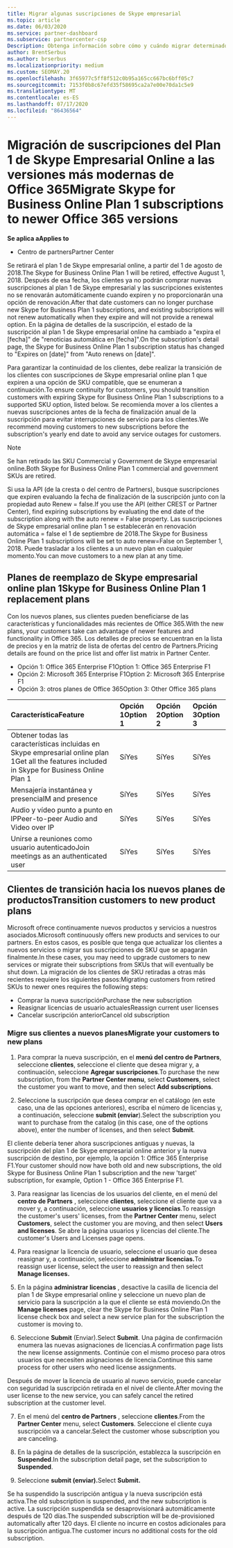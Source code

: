 ```yaml
---
title: Migrar algunas suscripciones de Skype empresarial
ms.topic: article
ms.date: 06/03/2020
ms.service: partner-dashboard
ms.subservice: partnercenter-csp
Description: Obtenga información sobre cómo y cuándo migrar determinados clientes con suscripciones de Skype empresarial online plan 1 que expiren a las nuevas versiones de Office 365.
author: BrentSerbus
ms.author: brserbus
ms.localizationpriority: medium
ms.custom: SEOMAY.20
ms.openlocfilehash: 3f65977c5ff8f512c0b95a165cc667bc6bff05c7
ms.sourcegitcommit: 7153f0b8c67efd35f58695ca2a7e00e70da1c5e9
ms.translationtype: MT
ms.contentlocale: es-ES
ms.lasthandoff: 07/17/2020
ms.locfileid: "86436564"
---
```

# <a name="migrate-skype-for-business-online-plan-1-subscriptions-to-newer-office-365-versions"></a><span data-ttu-id="92e55-103">Migración de suscripciones del Plan 1 de Skype Empresarial Online a las versiones más modernas de Office 365</span><span class="sxs-lookup"><span data-stu-id="92e55-103">Migrate Skype for Business Online Plan 1 subscriptions to newer Office 365 versions</span></span>

<span data-ttu-id="92e55-104">**Se aplica a**</span><span class="sxs-lookup"><span data-stu-id="92e55-104">**Applies to**</span></span>

- <span data-ttu-id="92e55-105">Centro de partners</span><span class="sxs-lookup"><span data-stu-id="92e55-105">Partner Center</span></span>

<span data-ttu-id="92e55-106">Se retirará el plan 1 de Skype empresarial online, a partir del 1 de agosto de 2018.</span><span class="sxs-lookup"><span data-stu-id="92e55-106">The Skype for Business Online Plan 1 will be retired, effective August 1, 2018.</span></span> <span data-ttu-id="92e55-107">Después de esa fecha, los clientes ya no podrán comprar nuevas suscripciones al plan 1 de Skype empresarial y las suscripciones existentes no se renovarán automáticamente cuando expiren y no proporcionarán una opción de renovación.</span><span class="sxs-lookup"><span data-stu-id="92e55-107">After that date customers can no longer purchase new Skype for Business Plan 1 subscriptions, and existing subscriptions will not renew automatically when they expire and will not provide a renewal option.</span></span> <span data-ttu-id="92e55-108">En la página de detalles de la suscripción, el estado de la suscripción al plan 1 de Skype empresarial online ha cambiado a "expira el [fecha]" de "renoticias automática en [fecha]".</span><span class="sxs-lookup"><span data-stu-id="92e55-108">On the subscription's detail page, the Skype for Business Online Plan 1 subscription status has changed to "Expires on [date]" from "Auto renews on [date]".</span></span>  

<span data-ttu-id="92e55-109">Para garantizar la continuidad de los clientes, debe realizar la transición de los clientes con suscripciones de Skype empresarial online plan 1 que expiren a una opción de SKU compatible, que se enumeran a continuación.</span><span class="sxs-lookup"><span data-stu-id="92e55-109">To ensure continuity for customers, you should transition customers with expiring Skype for Business Online Plan 1 subscriptions to a supported SKU option, listed below.</span></span> <span data-ttu-id="92e55-110">Se recomienda mover a los clientes a nuevas suscripciones antes de la fecha de finalización anual de la suscripción para evitar interrupciones de servicio para los clientes.</span><span class="sxs-lookup"><span data-stu-id="92e55-110">We recommend moving customers to new subscriptions before the subscription's yearly end date to avoid any service outages for customers.</span></span> 

>[!NOTE]
><span data-ttu-id="92e55-111">Se han retirado las SKU Commercial y Government de Skype empresarial online.</span><span class="sxs-lookup"><span data-stu-id="92e55-111">Both Skype for Business Online Plan 1 commercial and government SKUs are retired.</span></span>

<span data-ttu-id="92e55-112">Si usa la API (de la cresta o del centro de Partners), busque suscripciones que expiren evaluando la fecha de finalización de la suscripción junto con la propiedad auto Renew = false.</span><span class="sxs-lookup"><span data-stu-id="92e55-112">If you use the API (either CREST or Partner Center), find expiring subscriptions by evaluating the end date of the subscription along with the auto renew = False property.</span></span> <span data-ttu-id="92e55-113">Las suscripciones de Skype empresarial online plan 1 se establecerán en renovación automática = false el 1 de septiembre de 2018.</span><span class="sxs-lookup"><span data-stu-id="92e55-113">The Skype for Business Online Plan 1 subscriptions will be set to auto renew=False on September 1, 2018.</span></span> <span data-ttu-id="92e55-114">Puede trasladar a los clientes a un nuevo plan en cualquier momento.</span><span class="sxs-lookup"><span data-stu-id="92e55-114">You can move customers to a new plan at any time.</span></span> 

## <a name="skype-for-business-online-plan-1-replacement-plans"></a><span data-ttu-id="92e55-115">Planes de reemplazo de Skype empresarial online plan 1</span><span class="sxs-lookup"><span data-stu-id="92e55-115">Skype for Business Online Plan 1 replacement plans</span></span>

<span data-ttu-id="92e55-116">Con los nuevos planes, sus clientes pueden beneficiarse de las características y funcionalidades más recientes de Office 365.</span><span class="sxs-lookup"><span data-stu-id="92e55-116">With the new plans, your customers take can advantage of newer features and functionality in Office 365.</span></span> <span data-ttu-id="92e55-117">Los detalles de precios se encuentran en la lista de precios y en la matriz de lista de ofertas del centro de Partners.</span><span class="sxs-lookup"><span data-stu-id="92e55-117">Pricing details are found on the price list and offer list matrix in Partner Center.</span></span> 

- <span data-ttu-id="92e55-118">Opción 1: Office 365 Enterprise F1</span><span class="sxs-lookup"><span data-stu-id="92e55-118">Option 1: Office 365 Enterprise F1</span></span>
- <span data-ttu-id="92e55-119">Opción 2: Microsoft 365 Enterprise F1</span><span class="sxs-lookup"><span data-stu-id="92e55-119">Option 2: Microsoft 365 Enterprise F1</span></span>
- <span data-ttu-id="92e55-120">Opción 3: otros planes de Office 365</span><span class="sxs-lookup"><span data-stu-id="92e55-120">Option 3: Other Office 365 plans</span></span>

|<span data-ttu-id="92e55-121">**Característica**</span><span class="sxs-lookup"><span data-stu-id="92e55-121">**Feature**</span></span>    |<span data-ttu-id="92e55-122">**Opción 1**</span><span class="sxs-lookup"><span data-stu-id="92e55-122">**Option 1**</span></span>   |<span data-ttu-id="92e55-123">**Opción 2**</span><span class="sxs-lookup"><span data-stu-id="92e55-123">**Option 2**</span></span>   |<span data-ttu-id="92e55-124">**Opción 3**</span><span class="sxs-lookup"><span data-stu-id="92e55-124">**Option 3**</span></span>   |
|:-----------------|:-----------------|:-------------|:------------|
|<span data-ttu-id="92e55-125">Obtener todas las características incluidas en Skype empresarial online plan 1</span><span class="sxs-lookup"><span data-stu-id="92e55-125">Get all the features included in Skype for Business Online Plan 1</span></span>|<span data-ttu-id="92e55-126">Sí</span><span class="sxs-lookup"><span data-stu-id="92e55-126">Yes</span></span>   |<span data-ttu-id="92e55-127">Sí</span><span class="sxs-lookup"><span data-stu-id="92e55-127">Yes</span></span>   |<span data-ttu-id="92e55-128">Sí</span><span class="sxs-lookup"><span data-stu-id="92e55-128">Yes</span></span>   |
|<span data-ttu-id="92e55-129">Mensajería instantánea y presencia</span><span class="sxs-lookup"><span data-stu-id="92e55-129">IM and presence</span></span> |<span data-ttu-id="92e55-130">Sí</span><span class="sxs-lookup"><span data-stu-id="92e55-130">Yes</span></span>   |<span data-ttu-id="92e55-131">Sí</span><span class="sxs-lookup"><span data-stu-id="92e55-131">Yes</span></span>   |<span data-ttu-id="92e55-132">Sí</span><span class="sxs-lookup"><span data-stu-id="92e55-132">Yes</span></span>   |
|<span data-ttu-id="92e55-133">Audio y vídeo punto a punto en IP</span><span class="sxs-lookup"><span data-stu-id="92e55-133">Peer-to-peer Audio and Video over IP</span></span>|<span data-ttu-id="92e55-134">Sí</span><span class="sxs-lookup"><span data-stu-id="92e55-134">Yes</span></span>   |<span data-ttu-id="92e55-135">Sí</span><span class="sxs-lookup"><span data-stu-id="92e55-135">Yes</span></span>   |<span data-ttu-id="92e55-136">Sí</span><span class="sxs-lookup"><span data-stu-id="92e55-136">Yes</span></span>   
|<span data-ttu-id="92e55-137">Unirse a reuniones como usuario autenticado</span><span class="sxs-lookup"><span data-stu-id="92e55-137">Join meetings as an authenticated user</span></span>| <span data-ttu-id="92e55-138">Sí</span><span class="sxs-lookup"><span data-stu-id="92e55-138">Yes</span></span>   |<span data-ttu-id="92e55-139">Sí</span><span class="sxs-lookup"><span data-stu-id="92e55-139">Yes</span></span>   |<span data-ttu-id="92e55-140">Sí</span><span class="sxs-lookup"><span data-stu-id="92e55-140">Yes</span></span>   |

## <a name="transition-customers-to-new-product-plans"></a><span data-ttu-id="92e55-141">Clientes de transición hacia los nuevos planes de productos</span><span class="sxs-lookup"><span data-stu-id="92e55-141">Transition customers to new product plans</span></span>

<span data-ttu-id="92e55-142">Microsoft ofrece continuamente nuevos productos y servicios a nuestros asociados.</span><span class="sxs-lookup"><span data-stu-id="92e55-142">Microsoft continuously offers new products and services to our partners.</span></span> <span data-ttu-id="92e55-143">En estos casos, es posible que tenga que actualizar los clientes a nuevos servicios o migrar sus suscripciones de SKU que se apagarán finalmente.</span><span class="sxs-lookup"><span data-stu-id="92e55-143">In these cases, you may need to upgrade customers to new services or migrate their subscriptions from SKUs that will eventually be shut down.</span></span> <span data-ttu-id="92e55-144">La migración de los clientes de SKU retiradas a otras más recientes requiere los siguientes pasos:</span><span class="sxs-lookup"><span data-stu-id="92e55-144">Migrating customers from retired SKUs to newer ones requires the following steps:</span></span>

- <span data-ttu-id="92e55-145">Comprar la nueva suscripción</span><span class="sxs-lookup"><span data-stu-id="92e55-145">Purchase the new subscription</span></span>
- <span data-ttu-id="92e55-146">Reasignar licencias de usuario actuales</span><span class="sxs-lookup"><span data-stu-id="92e55-146">Reassign current user licenses</span></span>
- <span data-ttu-id="92e55-147">Cancelar suscripción anterior</span><span class="sxs-lookup"><span data-stu-id="92e55-147">Cancel old subscription</span></span>

### <a name="migrate-your-customers-to-new-plans"></a><span data-ttu-id="92e55-148">Migre sus clientes a nuevos planes</span><span class="sxs-lookup"><span data-stu-id="92e55-148">Migrate your customers to new plans</span></span>

1. <span data-ttu-id="92e55-149">Para comprar la nueva suscripción, en el **menú del centro de Partners**, seleccione **clientes**, seleccione el cliente que desea migrar y, a continuación, seleccione **Agregar suscripciones**.</span><span class="sxs-lookup"><span data-stu-id="92e55-149">To purchase the new subscription, from the **Partner Center menu**, select **Customers**, select the customer you want to move, and then select **Add subscriptions**.</span></span>

2. <span data-ttu-id="92e55-150">Seleccione la suscripción que desea comprar en el catálogo (en este caso, una de las opciones anteriores), escriba el número de licencias y, a continuación, seleccione **submit (enviar**).</span><span class="sxs-lookup"><span data-stu-id="92e55-150">Select the subscription you want to purchase from the catalog (in this case, one of the options above), enter the number of licenses, and then select **Submit**.</span></span> 

<span data-ttu-id="92e55-151">El cliente debería tener ahora suscripciones antiguas y nuevas, la suscripción del plan 1 de Skype empresarial online anterior y la nueva suscripción de destino, por ejemplo, la opción 1: Office 365 Enterprise F1.</span><span class="sxs-lookup"><span data-stu-id="92e55-151">Your customer should now have both old and new subscriptions, the old Skype for Business Online Plan 1  subscription and the new 'target' subscription, for example, Option 1 - Office 365 Enterprise F1.</span></span>

3. <span data-ttu-id="92e55-152">Para reasignar las licencias de los usuarios del cliente, en el menú del **centro de Partners** , seleccione **clientes**, seleccione el cliente que va a mover y, a continuación, seleccione **usuarios y licencias**.</span><span class="sxs-lookup"><span data-stu-id="92e55-152">To reassign the customer's users' licenses, from the **Partner Center** menu, select **Customers**, select the customer you are moving, and then select **Users and licenses**.</span></span> <span data-ttu-id="92e55-153">Se abre la página usuarios y licencias del cliente.</span><span class="sxs-lookup"><span data-stu-id="92e55-153">The customer's Users and Licenses page opens.</span></span>

4. <span data-ttu-id="92e55-154">Para reasignar la licencia de usuario, seleccione el usuario que desea reasignar y, a continuación, seleccione **administrar licencias.**</span><span class="sxs-lookup"><span data-stu-id="92e55-154">To reassign user license, select the user to reassign and then select **Manage licenses.**</span></span>

5. <span data-ttu-id="92e55-155">En la página **administrar licencias** , desactive la casilla de licencia del plan 1 de Skype empresarial online y seleccione un nuevo plan de servicio para la suscripción a la que el cliente se está moviendo.</span><span class="sxs-lookup"><span data-stu-id="92e55-155">On the **Manage licenses** page, clear the Skype for Business Online Plan 1 license check box and select a new service plan for the subscription the customer is moving to.</span></span>

6. <span data-ttu-id="92e55-156">Seleccione **Submit** (Enviar).</span><span class="sxs-lookup"><span data-stu-id="92e55-156">Select **Submit**.</span></span> <span data-ttu-id="92e55-157">Una página de confirmación enumera las nuevas asignaciones de licencias.</span><span class="sxs-lookup"><span data-stu-id="92e55-157">A confirmation page lists the new license assignments.</span></span> <span data-ttu-id="92e55-158">Continúe con el mismo proceso para otros usuarios que necesiten asignaciones de licencia.</span><span class="sxs-lookup"><span data-stu-id="92e55-158">Continue this same process for other users who need license assignments.</span></span>

<span data-ttu-id="92e55-159">Después de mover la licencia de usuario al nuevo servicio, puede cancelar con seguridad la suscripción retirada en el nivel de cliente.</span><span class="sxs-lookup"><span data-stu-id="92e55-159">After moving the user license to the new service, you can safely cancel the retired subscription at the customer level.</span></span>

7. <span data-ttu-id="92e55-160">En el menú del **centro de Partners** , seleccione **clientes**.</span><span class="sxs-lookup"><span data-stu-id="92e55-160">From the **Partner Center** menu, select **Customers**.</span></span> <span data-ttu-id="92e55-161">Seleccione el cliente cuya suscripción va a cancelar.</span><span class="sxs-lookup"><span data-stu-id="92e55-161">Select the customer whose subscription you are canceling.</span></span>

8. <span data-ttu-id="92e55-162">En la página de detalles de la suscripción, establezca la suscripción en **Suspended**.</span><span class="sxs-lookup"><span data-stu-id="92e55-162">In the subscription detail page, set the subscription to **Suspended**.</span></span>

9. <span data-ttu-id="92e55-163">Seleccione **submit (enviar).**</span><span class="sxs-lookup"><span data-stu-id="92e55-163">Select **Submit.**</span></span>

<span data-ttu-id="92e55-164">Se ha suspendido la suscripción antigua y la nueva suscripción está activa.</span><span class="sxs-lookup"><span data-stu-id="92e55-164">The old subscription is suspended, and the new subscription is active.</span></span> <span data-ttu-id="92e55-165">La suscripción suspendida se desaprovisionará automáticamente después de 120 días.</span><span class="sxs-lookup"><span data-stu-id="92e55-165">The suspended subscription will be de-provisioned automatically after 120 days.</span></span> <span data-ttu-id="92e55-166">El cliente no incurre en costos adicionales para la suscripción antigua.</span><span class="sxs-lookup"><span data-stu-id="92e55-166">The customer incurs no additional costs for the old subscription.</span></span>

